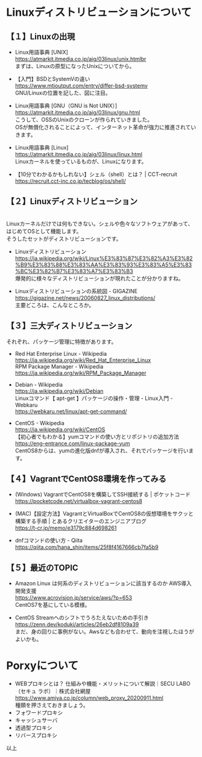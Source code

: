 # Linuxディストリビューションについて

## 【１】Linuxの出現

* Linux用語事典 [UNIX]
<br>https://atmarkit.itmedia.co.jp/aig/03linux/unix.htmlbr
<br>まずは、Linuxの原型になったUnixについてから。

* 【入門】BSDとSystemVの違い
<br>https://www.mtioutput.com/entry/differ-bsd-systemv
<br>GNU/Linuxの位置を記した、図に注目。

* Linux用語事典 [GNU（GNU is Not UNIX）]
<br>https://atmarkit.itmedia.co.jp/aig/03linux/gnu.html
<br>こうして、OSSのUnixのクローンが作られていきました。
<br>OSが無償化されることによって、インターネット革命が強力に推進されていきます。

* Linux用語事典 [Linux]
<br>https://atmarkit.itmedia.co.jp/aig/03linux/linux.html
<br>Linuxカーネルを使っているものが、Linuxになります。

* 【10分でわかるかもしれない】シェル（shell）とは？ | CCT-recruit
<br>https://recruit.cct-inc.co.jp/tecblog/os/shell/

## 【２】Linuxディストリビューション

<br>Linuxカーネルだけでは何もできない。シェルや色々なソフトウェアがあって、はじめてOSとして機能します。
<br>そうしたセットがディストリビューションです。

* Linuxディストリビューション
<br>https://ja.wikipedia.org/wiki/Linux%E3%83%87%E3%82%A3%E3%82%B9%E3%83%88%E3%83%AA%E3%83%93%E3%83%A5%E3%83%BC%E3%82%B7%E3%83%A7%E3%83%B3
<br>爆発的に様々なディストリビューションが現れたことが分かりますね。

* Linuxディストリビューションの系統図 - GIGAZINE
<br>https://gigazine.net/news/20060827_linux_distributions/
<br>主要どころは、こんなところか。

## 【３】三大ディストリビューション
それぞれ、パッケージ管理に特徴があります。

* Red Hat Enterprise Linux - Wikipedia
<br>https://ja.wikipedia.org/wiki/Red_Hat_Enterprise_Linux
<br>RPM Package Manager - Wikipedia
<br>https://ja.wikipedia.org/wiki/RPM_Package_Manager

* Debian - Wikipedia
<br>https://ja.wikipedia.org/wiki/Debian
<br>Linuxコマンド【 apt-get 】パッケージの操作・管理 - Linux入門 - Webkaru
<br>https://webkaru.net/linux/apt-get-command/

* CentOS - Wikipedia
<br>https://ja.wikipedia.org/wiki/CentOS
<br>【初心者でもわかる】yumコマンドの使い方とリポジトリの追加方法
<br>https://eng-entrance.com/linux-package-yum
<br>CentOS8からは、yumの進化版dnfが導入され、それでパッケージを行います。

## 【４】VagrantでCentOS8環境を作ってみる

* (Windows) VagrantでCentOS8を構築してSSH接続する  |  ポケットコード
<br>https://pocketcode.net/virtualbox-vagrant-centos8

* (MAC)【設定方法】VagrantとVirtualBoxでCentOS8の仮想環境をサクッと構築する手順 | とあるクリエイターのエンジニアブログ
<br>https://t-cr.jp/memo/e3179c884d698261

* dnfコマンドの使い方 - Qiita
<br>https://qiita.com/hana_shin/items/25f8f4167666cb7fa5b9

## 【５】最近のTOPIC

* Amazon Linux は何系のディストリビューションに該当するのか AWS導入開発支援
<br>https://www.acrovision.jp/service/aws/?p=653
<br>CentOS7を基にしている模様。

* CentOS Streamへのシフトでうろたえないための手引き
<br>https://zenn.dev/koduki/articles/26eb2df8109a39
<br>まだ、身の回りに事例がない。Awsなども合わせて、動向を注視したほうがよいかも。

# Porxyについて

* WEBプロキシとは？ 仕組みや機能・メリットについて解説｜SECU LABO（セキュ ラボ）｜株式会社網屋
<br>https://www.amiya.co.jp/column/web_proxy_20200911.html
<br>種類を押さえておきましょう。
* フォワードプロキシ
* キャッシュサーバ
* 透過型プロキシ
* リバースプロキシ

以上
